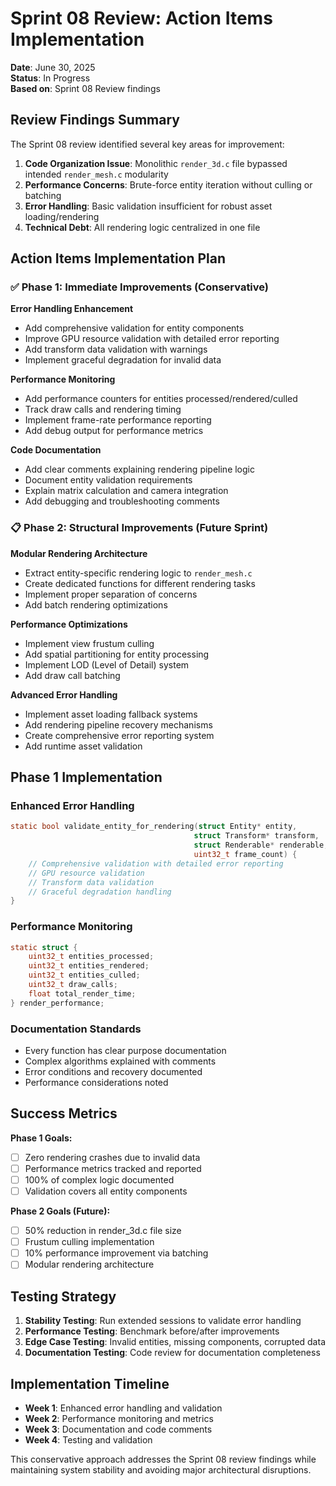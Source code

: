 # Sprint 08 Review: Action Items Implementation

**Date**: June 30, 2025  
**Status**: In Progress  
**Based on**: Sprint 08 Review findings

## Review Findings Summary

The Sprint 08 review identified several key areas for improvement:

1. **Code Organization Issue**: Monolithic `render_3d.c` file bypassed intended `render_mesh.c` modularity
2. **Performance Concerns**: Brute-force entity iteration without culling or batching  
3. **Error Handling**: Basic validation insufficient for robust asset loading/rendering
4. **Technical Debt**: All rendering logic centralized in one file

## Action Items Implementation Plan

### ✅ Phase 1: Immediate Improvements (Conservative)

**Error Handling Enhancement**
- Add comprehensive validation for entity components
- Improve GPU resource validation with detailed error reporting
- Add transform data validation with warnings
- Implement graceful degradation for invalid data

**Performance Monitoring**
- Add performance counters for entities processed/rendered/culled
- Track draw calls and rendering timing
- Implement frame-rate performance reporting
- Add debug output for performance metrics

**Code Documentation**
- Add clear comments explaining rendering pipeline logic
- Document entity validation requirements
- Explain matrix calculation and camera integration
- Add debugging and troubleshooting comments

### 📋 Phase 2: Structural Improvements (Future Sprint)

**Modular Rendering Architecture**
- Extract entity-specific rendering logic to `render_mesh.c`
- Create dedicated functions for different rendering tasks
- Implement proper separation of concerns
- Add batch rendering optimizations

**Performance Optimizations** 
- Implement view frustum culling
- Add spatial partitioning for entity processing
- Implement LOD (Level of Detail) system
- Add draw call batching

**Advanced Error Handling**
- Implement asset loading fallback systems
- Add rendering pipeline recovery mechanisms
- Create comprehensive error reporting system
- Add runtime asset validation

## Phase 1 Implementation

### Enhanced Error Handling

```c
static bool validate_entity_for_rendering(struct Entity* entity, 
                                         struct Transform* transform, 
                                         struct Renderable* renderable, 
                                         uint32_t frame_count) {
    // Comprehensive validation with detailed error reporting
    // GPU resource validation
    // Transform data validation
    // Graceful degradation handling
}
```

### Performance Monitoring

```c
static struct {
    uint32_t entities_processed;
    uint32_t entities_rendered; 
    uint32_t entities_culled;
    uint32_t draw_calls;
    float total_render_time;
} render_performance;
```

### Documentation Standards

- Every function has clear purpose documentation
- Complex algorithms explained with comments
- Error conditions and recovery documented
- Performance considerations noted

## Success Metrics

**Phase 1 Goals:**
- [ ] Zero rendering crashes due to invalid data
- [ ] Performance metrics tracked and reported
- [ ] 100% of complex logic documented
- [ ] Validation covers all entity components

**Phase 2 Goals (Future):**
- [ ] 50% reduction in render_3d.c file size
- [ ] Frustum culling implementation
- [ ] 10% performance improvement via batching
- [ ] Modular rendering architecture

## Testing Strategy

1. **Stability Testing**: Run extended sessions to validate error handling
2. **Performance Testing**: Benchmark before/after improvements  
3. **Edge Case Testing**: Invalid entities, missing components, corrupted data
4. **Documentation Testing**: Code review for documentation completeness

## Implementation Timeline

- **Week 1**: Enhanced error handling and validation
- **Week 2**: Performance monitoring and metrics
- **Week 3**: Documentation and code comments
- **Week 4**: Testing and validation

This conservative approach addresses the Sprint 08 review findings while maintaining system stability and avoiding major architectural disruptions.
